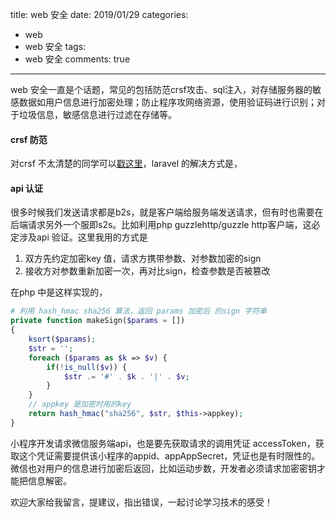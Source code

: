 title: web 安全
date: 2019/01/29
categories:

- web
- web 安全
tags:
- web 安全
comments: true
---

web 安全一直是个话题，常见的包括防范crsf攻击、sql注入，对存储服务器的敏感数据如用户信息进行加密处理；防止程序攻网络资源，使用验证码进行识别；对于垃圾信息，敏感信息进行过滤在存储等。
#### crsf 防范
对crsf 不太清楚的同学可以[戳这里](https://www.jianshu.com/p/e825e67fcf28)，laravel 的解决方式是，

#### api 认证
很多时候我们发送请求都是b2s，就是客户端给服务端发送请求，但有时也需要在后端请求另外一个服即s2s。比如利用php guzzlehttp/guzzle http客户端，这必定涉及api 验证。这里我用的方式是
1. 双方先约定加密key 值，请求方携带参数、对参数加密的sign
2. 接收方对参数重新加密一次，再对比sign，检查参数是否被篡改

在php 中是这样实现的，
```php
# 利用 hash_hmac sha256 算法，返回 params 加密后 的sign 字符串
private function makeSign($params = [])
{
    ksort($params);
    $str = '';
    foreach ($params as $k => $v) {
        if(!is_null($v)) {
        	$str .= '#' . $k . '|' . $v;
        }
    }
    // appkey 是加密时用的key
    return hash_hmac("sha256", $str, $this->appkey);
}
```

小程序开发请求微信服务端api，也是要先获取请求的调用凭证 accessToken，获取这个凭证需要提供该小程序的appid、appAppSecret，凭证也是有时限性的。微信也对用户的信息进行加密后返回，比如运动步数，开发者必须请求加密密钥才能把信息解密。



欢迎大家给我留言，提建议，指出错误，一起讨论学习技术的感受！